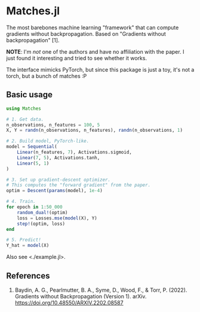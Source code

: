 # Matches.jl

The most barebones machine learning "framework" that can compute gradients without backpropagation.
Based on "Gradients without backpropagation" [1].

__NOTE__: I'm _not_ one of the authors and have no affiliation with the paper. I just found it interesting and tried to see whether it works.

The interface mimicks PyTorch, but since this package is just a toy, it's not a torch, but a bunch of matches :P

## Basic usage

```julia
using Matches

# 1. Get data.
n_observations, n_features = 100, 5
X, Y = randn(n_observations, n_features), randn(n_observations, 1)

# 2. Build model, PyTorch-like.
model = Sequential(
    Linear(n_features, 7), Activations.sigmoid,
    Linear(7, 5), Activations.tanh,
    Linear(5, 1)
)

# 3. Set up gradient-descent optimizer.
# This computes the "forward gradient" from the paper.
optim = Descent(params(model), 1e-4)

# 4. Train.
for epoch in 1:50_000
    random_dual!(optim)
    loss = Losses.mse(model(X), Y)
    step!(optim, loss)
end

# 5. Predict!
Y_hat = model(X)
```

Also see <./example.jl>.

## References

1. Baydin, A. G., Pearlmutter, B. A., Syme, D., Wood, F., & Torr, P. (2022). Gradients without Backpropagation (Version 1). arXiv. <https://doi.org/10.48550/ARXIV.2202.08587>
